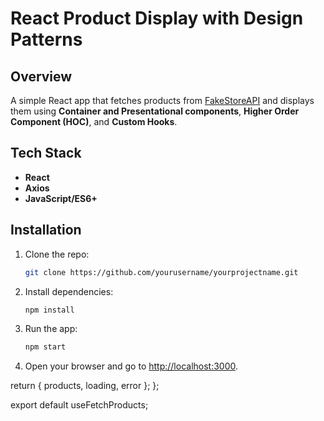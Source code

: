 # React Product Display with Design Patterns

## Overview

A simple React app that fetches products from [FakeStoreAPI](https://fakestoreapi.com/products) and displays them using **Container and Presentational components**, **Higher Order Component (HOC)**, and **Custom Hooks**.

## Tech Stack

- **React**
- **Axios**
- **JavaScript/ES6+**

## Installation

1. Clone the repo:

    ```bash
    git clone https://github.com/yourusername/yourprojectname.git
    ```

2. Install dependencies:

    ```bash
    npm install
    ```

3. Run the app:

    ```bash
    npm start
    ```

4. Open your browser and go to [http://localhost:3000](http://localhost:3000).



  return { products, loading, error };
};

export default useFetchProducts;
